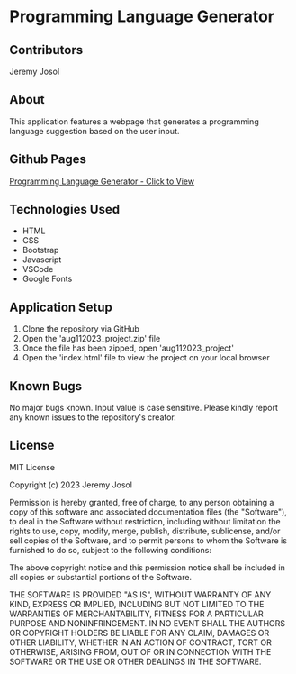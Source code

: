 # Programming Language Generator

## Contributors
Jeremy Josol

## About
This application features a webpage that generates a programming language suggestion based on the user input.

## Github Pages
[Programming Language Generator - Click to View](https://jeremyjosol.github.io/aug112023_project/)

## Technologies Used
* HTML
* CSS
* Bootstrap
* Javascript
* VSCode
* Google Fonts

## Application Setup
1. Clone the repository via GitHub
2. Open the 'aug112023_project.zip' file
3. Once the file has been zipped, open 'aug112023_project'
4. Open the 'index.html' file to view the project on your local browser

## Known Bugs
No major bugs known. Input value is case sensitive. Please kindly report any known issues to the repository's creator.

## License
MIT License

Copyright (c) 2023 Jeremy Josol

Permission is hereby granted, free of charge, to any person obtaining a copy
of this software and associated documentation files (the "Software"), to deal
in the Software without restriction, including without limitation the rights
to use, copy, modify, merge, publish, distribute, sublicense, and/or sell
copies of the Software, and to permit persons to whom the Software is
furnished to do so, subject to the following conditions:

The above copyright notice and this permission notice shall be included in all
copies or substantial portions of the Software.

THE SOFTWARE IS PROVIDED "AS IS", WITHOUT WARRANTY OF ANY KIND, EXPRESS OR
IMPLIED, INCLUDING BUT NOT LIMITED TO THE WARRANTIES OF MERCHANTABILITY,
FITNESS FOR A PARTICULAR PURPOSE AND NONINFRINGEMENT. IN NO EVENT SHALL THE
AUTHORS OR COPYRIGHT HOLDERS BE LIABLE FOR ANY CLAIM, DAMAGES OR OTHER
LIABILITY, WHETHER IN AN ACTION OF CONTRACT, TORT OR OTHERWISE, ARISING FROM,
OUT OF OR IN CONNECTION WITH THE SOFTWARE OR THE USE OR OTHER DEALINGS IN THE
SOFTWARE.